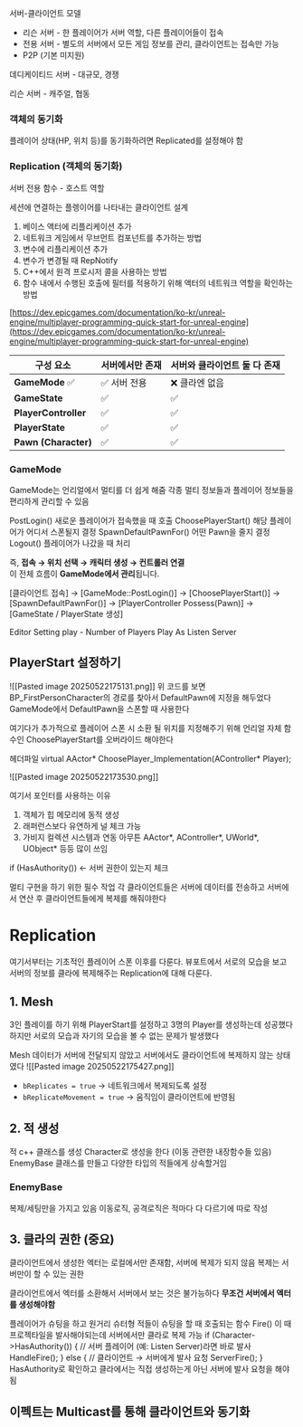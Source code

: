 서버-클라이언트 모델

- 리슨 서버 - 한 플레이어가 서버 역할, 다른 플레이어들이 접속
- 전용 서버 - 별도의 서버에서 모든 게임 정보를 관리, 클라이언트는 접속만 가능
- P2P (기본 미지원)

데디케이티드 서버 - 대규모, 경쟁

리슨 서버 - 캐주얼, 협동

### 객체의 동기화

플레이어 상태(HP, 위치 등)를 동기화하려면 Replicated를 설정해야 함

### Replication (객체의 동기화)

서버 전용 함수 - 호스트 역할

세션에 연결하는 플렝이어를 나타내는 클라이언트 설계

1. 베이스 액터에 리플리케이션 추가
2. 네트워크 게임에서 무브먼트 컴포넌트를 추가하는 방법
3. 변수에 리플리케이션 추가
4. 변수가 변경될 때 RepNotify
5. C++에서 원격 프로시저 콜을 사용하는 방법
6. 함수 내에서 수행된 호출에 필터를 적용하기 위해 액터의 네트워크 역할을 확인하는 방법

[https://dev.epicgames.com/documentation/ko-kr/unreal-engine/multiplayer-programming-quick-start-for-unreal-engine](https://dev.epicgames.com/documentation/ko-kr/unreal-engine/multiplayer-programming-quick-start-for-unreal-engine)

| 구성 요소                | 서버에서만 존재 | 서버와 클라이언트 둘 다 존재 |
| -------------------- | -------- | ---------------- |
| **GameMode** ✅       | ✅ 서버 전용  | ❌ 클라엔 없음         |
| **GameState**        | ✅        | ✅                |
| **PlayerController** | ✅        | ✅                |
| **PlayerState**      | ✅        | ✅                |
| **Pawn (Character)** | ✅        | ✅                |
### GameMode
GameMode는 언리얼에서 멀티를 더 쉽게 해줌
각종 멀티 정보들과 플레이어 정보들을 편리하게 관리할 수 있음

PostLogin() 새로운 플레이어가 접속했을 때 호출
ChoosePlayerStart() 해당 플레이어가 어디서 스폰될지 결정
SpawnDefaultPawnFor() 어떤 Pawn을 줄지 결정
Logout() 플레이어가 나갔을 때 처리

즉, **접속 → 위치 선택 → 캐릭터 생성 → 컨트롤러 연결**  
이 전체 흐름이 **GameMode에서 관리**됩니다.

[클라이언트 접속] →
[GameMode::PostLogin()] →
[ChoosePlayerStart()] →
[SpawnDefaultPawnFor()] →
[PlayerController Possess(Pawn)] →
[GameState / PlayerState 생성]

Editor Setting
play - Number of Players
Play As Listen Server

## PlayerStart 설정하기
![[Pasted image 20250522175131.png]]
위 코드를 보면 BP_FirstPersonCharacter의 경로를 찾아서 DefaultPawn에 지정을 해두었다
GameMode에서 DefaultPawn을 스폰할 때 사용한다

여기다가 추가적으로 플레이어 스폰 시 소환 될 위치를 지정해주기 위해 언리얼 자체 함수인 ChoosePlayerStart를 오버라이드 해야한다

헤더파일
virtual AActor* ChoosePlayer_Implementation(AController* Player);

![[Pasted image 20250522173530.png]]

여기서 포인터를 사용하는 이유
1. 객체가 힙 메모리에 동적 생성
2. 래퍼런스보다 유연하게 널 체크 가능
3. 가비지 컬렉션 시스템과 연동
아무튼 AActor*, AController*, UWorld*, UObject* 등등 많이 쓰임


if (HasAuthority()) <- 서버 권한이 있는지 체크


멀티 구현을 하기 위한 필수 작업
각 클라이언트들은 서버에 데이터를 전송하고 서버에서 연산 후 클라이언트들에게 복제를 해줘야한다
# Replication
여기서부터는 기초적인 플레이어 스폰 이후를 다룬다.
뷰포트에서 서로의 모습을 보고 서버의 정보를 클라에 복제해주는 Replication에 대해 다룬다.
## 1. Mesh
3인 플레이를 하기 위해 PlayerStart를 설정하고 3명의 Player를 생성하는데 성공했다
하지만 서로의 모습과 자기의 모습을 볼 수 없는 문제가 발생했다

Mesh 데이터가 서버에 전달되지 않았고 서버에서도 클라이언트에 복제하지 않는 상태였다
![[Pasted image 20250522175427.png]]
- `bReplicates = true` → 네트워크에서 복제되도록 설정
- `bReplicateMovement = true` → 움직임이 클라이언트에 반영됨
## 2. 적 생성
적 c++ 클래스를 생성
Character로 생성을 한다 (이동 관련한 내장함수들 있음)
EnemyBase 클래스를 만들고 다양한 타입의 적들에게 상속할거임
### EnemyBase
복제/세팅만을 가지고 있음
이동로직, 공격로직은 적마다 다 다르기에 따로 작성

## 3. 클라의 권한 (중요)
클라이언트에서 생성한 엑터는 로컬에서만 존재함, 서버에 복제가 되지 않음
복제는 서버만이 할 수 있는 권한

클라이언트에서 엑터를 소환해서 서버에서 보는 것은 불가능하다
**무조건 서버에서 엑터를 생성해야함**

플레이어가 슈팅을 하고 원거리 슈터형 적들이 슈팅을 할 때 호출되는 함수 Fire()
이 때 프로젝타일을 발사해야되는데 서버에서만 클라로 복제 가능
	if (Character->HasAuthority())
	{
		// 서버 플레이어 (예: Listen Server)라면 바로 발사
		HandleFire();
	}
	else
	{
		// 클라이언트 → 서버에게 발사 요청
		ServerFire();
	}
HasAuthority로 확인하고 클라에서는 직접 생성하는게 아닌 서버에 발사 요청을 해야됨

## 이펙트는 Multicast를 통해 클라이언트와 동기화